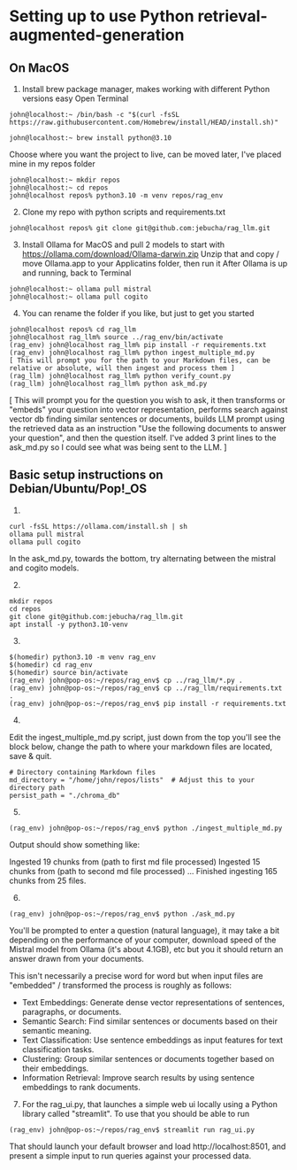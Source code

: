 # Setting up to use Python retrieval-augmented-generation

## On MacOS

1. Install brew package manager, makes working with different Python versions easy
Open Terminal
```
john@localhost:~ /bin/bash -c "$(curl -fsSL https://raw.githubusercontent.com/Homebrew/install/HEAD/install.sh)"
```
```
john@localhost:~ brew install python@3.10
```
Choose where you want the project to live, can be moved later, I've placed mine in my repos folder
```
john@localhost:~ mkdir repos
john@localhost:~ cd repos
john@localhost repos% python3.10 -m venv repos/rag_env
```

2. Clone my repo with python scripts and requirements.txt
```
john@localhost repos% git clone git@github.com:jebucha/rag_llm.git
```

3. Install Ollama for MacOS and pull 2 models to start with
https://ollama.com/download/Ollama-darwin.zip
Unzip that and copy / move Ollama.app to your Applicatins folder, then run it
After Ollama is up and running, back to Terminal

```
john@localhost:~ ollama pull mistral
john@localhost:~ ollama pull cogito
```

4. You can rename the folder if you like, but just to get you started
```
john@localhost repos% cd rag_llm
john@localhost rag_llm% source ../rag_env/bin/activate
(rag_env) john@localhost rag_llm% pip install -r requirements.txt
(rag_env) john@localhost rag_llm% python ingest_multiple_md.py
[ This will prompt you for the path to your Markdown files, can be relative or absolute, will then ingest and process them ]
(rag_llm) john@localhost rag_llm% python verify_count.py
(rag_llm) john@localhost rag_llm% python ask_md.py
```

[ This will prompt you for the question you wish to ask, it then transforms or "embeds" your question into vector representation, performs search against vector db finding similar sentences or documents, builds LLM prompt using the retrieved data as an instruction "Use the following documents to answer your question", and then the question itself. I've added 3 print lines to the ask_md.py so I could see what was being sent to the LLM. ]
 


## Basic setup instructions on Debian/Ubuntu/Pop!_OS

1. 
```
curl -fsSL https://ollama.com/install.sh | sh
ollama pull mistral
ollama pull cogito
```
In the ask_md.py, towards the bottom, try alternating between the mistral and cogito models.

2.
```
mkdir repos
cd repos
git clone git@github.com:jebucha/rag_llm.git
apt install -y python3.10-venv
```
3.
```
$(homedir) python3.10 -m venv rag_env
$(homedir) cd rag_env
$(homedir) source bin/activate
(rag_env) john@pop-os:~/repos/rag_env$ cp ../rag_llm/*.py .
(rag_env) john@pop-os:~/repos/rag_env$ cp ../rag_llm/requirements.txt .
(rag_env) john@pop-os:~/repos/rag_env$ pip install -r requirements.txt
```

4.
Edit the ingest_multiple_md.py script, just down from the top you'll see the block below, change the path to where your markdown files are located, save & quit.
```
# Directory containing Markdown files
md_directory = "/home/john/repos/lists"  # Adjust this to your directory path
persist_path = "./chroma_db"
```
5.
```
(rag_env) john@pop-os:~/repos/rag_env$ python ./ingest_multiple_md.py
```
Output should show something like:

Ingested 19 chunks from (path to first md file processed)
Ingested 15 chunks from (path to second md file processed)
...
Finished ingesting 165 chunks from 25 files.

6. 
```
(rag_env) john@pop-os:~/repos/rag_env$ python ./ask_md.py
```

You'll be prompted to enter a question (natural language), it may take a bit depending on the performance of your computer, download speed of the Mistral model from Ollama (it's about 4.1GB), etc but you it should return an answer drawn from your documents.

This isn't necessarily a precise word for word but when input files are "embedded" / transformed the process is roughly as follows:

* Text Embeddings: Generate dense vector representations of sentences, paragraphs, or documents.
* Semantic Search: Find similar sentences or documents based on their semantic meaning.
* Text Classification: Use sentence embeddings as input features for text classification tasks.
* Clustering: Group similar sentences or documents together based on their embeddings.
* Information Retrieval: Improve search results by using sentence embeddings to rank documents.

7. For the rag_ui.py, that launches a simple web ui locally using a Python library called "streamlit". To use that you should be able to run
```
(rag_env) john@pop-os:~/repos/rag_env$ streamlit run rag_ui.py
```

That should launch your default browser and load http://localhost:8501, and present a simple input to run queries against your processed data.
